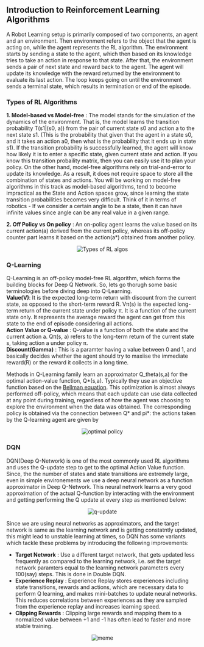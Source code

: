 ## Introduction to Reinforcement Learning Algorithms

A Robot Learning setup is primarily composed of two components, an agent and an environment. Then environment refers to the object that the agent is acting on, while the agent represents the RL algorithm. The environment starts by sending a state to the agent, which then based on its knowledge tries to take an action in response to that state. After that, the environment sends a pair of next state and reward back to the agent. The agent will update its knowledge with the reward returned by the environment to evaluate its last action. The loop keeps going on until the environment sends a terminal state, which results in termination or end of the episode.

### Types of RL Algorithms

**1. Model-based vs Model-free** : The model stands for the simulation of the dynamics of the environment. That is, the model learns the transition probability T(s1|(s0, a)) from the pair of current state s0 and action a to the next state s1. (This is the probability that given that the agent in a state s0, and it takes an action a0, then what is the probability that it ends up in state s1). If the transition probability is successfully learned, the agent will know how likely it is to enter a specific state, given current state and action.
If you know this transition probaility matrix, then you can easily use it to plan your policy.
   On the other hand, model-free algorithms rely on trial-and-error to update its knowledge. As a result, it does not require space to store all the combination of states and actions. You will be working on model-free algorithms in this track as model-based algorithms, tend to become impractical as the State and Action spaces grow, since learning the state transition probabilities becomes very difficult. Think of it in terms of robotics - If we consider a certain angle to be a state, then it can have infinite values since angle can be any real value in  a given range.

**2. Off Policy vs On policy** : An on-policy agent learns the value based on its current action(a) derived from the current policy, whereas its off-policy counter part learns it based on the action(a\*) obtained from another policy.

<p align="center">
   <img src="https://github.com/Terabyte17/Robot-Learning/blob/main/Week-2/Subpart%201/assets/types-of-algos.png" alt="Types of RL algos"></img>
</p>

### Q-Learning

Q-Learning is an off-policy model-free RL algorithm, which forms the building blocks for Deep Q Network. So, lets go thorugh some basic terminologies before diving deep into Q-Learning.
<br/>
**Value(V)**: It is the expected long-term return with discount from the current state, as opposed to the short-term reward R. Vπ(s) is the expected long-term return of the current state under policy π. It is a function of the current state only. It represents the average reward the agent can get from this state to the end of episode considering all actions.
<br/>
**Action Value or Q-value** : Q-value is a function of both the state and the current action a. Qπ(s, a) refers to the long-term return of the current state s, taking action a under policy π.
<br/>
**Discount(Gamma)** : This is a paramter having a value between 0 and 1, and basically decides whether the agent should try to maxiise the immediate reward(R) or the reward it collects in a long time.

Methods in Q-Learning family learn an approximator Q_theta(s,a) for the optimal action-value function, Q*(s,a). Typically they use an objective function based on the [Bellman equation](https://spinningup.openai.com/en/latest/spinningup/rl_intro.html). This optimization is almost always performed off-policy, which means that each update can use data collected at any point during training, regardless of how the agent was choosing to explore the environment when the data was obtained. The corresponding policy is obtained via the connection between Q* and pi*: the actions taken by the Q-learning agent are given by

<p align="center">
   <img src="https://github.com/Terabyte17/Robot-Learning/blob/main/Week-2/Subpart%201/assets/q-update.png" alt="optimal policy"></img>
</p>

### DQN
DQN(Deep Q-Network) is one of the most commonly used RL algorithms and uses the Q-update step to get to the optimal Action Value function. Since, the the number of states and state transitions are extremely large, even in simple environements we use a deep neural network as a function approximator in Deep Q-Network. This neural network learns a very good approximation of the actual Q-function by interacting with the environment and getting performing the Q update at every step as mentioned below:

<p align="center">
   <img src="https://github.com/Terabyte17/Robot-Learning/blob/main/Week-2/Subpart%201/assets/q-learning.png" alt="q-update"></img>
</p>

Since we are using neural networks as approximators, and the target network is same as the learning network and is getting constatntly updated, this might lead to unstable learning at times, so DQN has some variants which tackle these problems by introducing the following improvements:
* **Target Network** : Use a different target network, that gets updated less frequently as compared to the learning network, i.e. set the target network paramters equal to the learning network parameters every 100(say) steps. This is done in Double DQN. 
* **Experience Replay** :  Experience Replay stores experiences including state transitions, rewards and actions, which are necessary data to perform Q learning, and makes mini-batches to update neural networks. This reduces correlations between experiences as they are sampled from the experience replay and increases learning speed.
* **Clipping Rewards** : Clipping large rewards and mapping them to a normalized value between +1 and -1 has often lead to faster and more stable training.

<p align="center">
   <img src="https://github.com/Terabyte17/Robot-Learning/blob/main/Week-2/Subpart%201/assets/5go13e.jpg" alt="meme"></img>
 </p>
